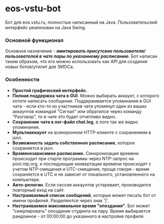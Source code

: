# eos-vstu-bot
Бот для eos.vstu.ru, полностью написанный на Java.
Пользовательский интерфейс реализован на Java Swing.

### Основной функционал
Основное назначение - ***имитировать присутсвие пользователя/пользователей в чате 
пары по указанному расписанию***. Бот написан таким образом, что
его можно использовать как API для создания новых ботов/утилит
для ЭИОСа.

### Особенности
* **Простой графический интерфейс**.
* **Полная поддержка чата в GUI**. Можно выбирать аккаунт, с которого
хотите написать сообщение. Поддерживается упоминания в GUI чата - если кто-то из участников чата
упомянул один из ваших аккаунтов командой "Сигнал" или обратился через 
команду "Разговор", то в чате это будет отчетливо видно. 
* **Сохранение чата в лог-файл chat.log**, в логе так же видно упоминания.
* **Мультиаккаунт** на асинхронном HTTP-клиенте с сохранением в json.
* **Возможность задать собственное расписание**, которое сохраняется в json.
* **Времянезависимое расписание.** Синхронизация времени 
происходит при старте программы через NTP-запрос на pool.ntp.org,
и последующие конвертации времени происходят с учетом NTP-смещения
и UTC-смещения, проще говоря - время сохраняется в UTC и не зависит
от локального, установленного на компьютере.
* **Авто-релогин**. Если сессия аккаунтов устаревает, производится повторный вход на сайт.
* **Настраиваемый список сообщений**, которые может писать бот 
    от имени профилей. Разделяются через знак '|'.
* **Настраиваемое максимальное время "опоздания"**. Бот может 
    "симулировать" опоздание студента на пару. Время выбирается рандомное -
    от 00:00:00 до указанного в настройке профиля.
